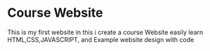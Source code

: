 # Course Website
This is my first website 
in this i create a course Website easily learn HTML,CSS,JAVASCRIPT, and Example website design with code 


